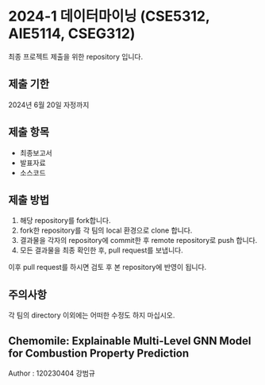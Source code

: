 # 2024-1 데이터마이닝 (CSE5312, AIE5114, CSEG312)

최종 프로젝트 제출을 위한 repository 입니다.

## 제출 기한

2024년 6월 20일 자정까지

## 제출 항목

* 최종보고서
* 발표자료
* 소스코드

## 제출 방법

1. 해당 repository를 fork합니다.
2. fork한 repository를 각 팀의 local 환경으로 clone 합니다.
3. 결과물을 각자의 repository에 commit한 후 remote repository로 push 합니다.
4. 모든 결과물을 최종 확인한 후, pull request를 보냅니다.

이후 pull request를 하시면 검토 후 본 repository에 반영이 됩니다.

## 주의사항

각 팀의 directory 이외에는 어떠한 수정도 하지 마십시오.

## Chemomile: Explainable Multi-Level GNN Model for Combustion Property Prediction

Author : 120230404 강범규
